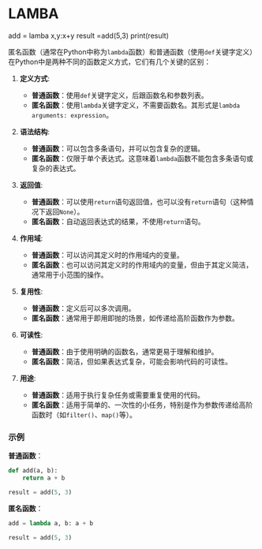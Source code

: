 # LAMBA
add = lamba x,y:x+y
result =add(5,3)
print(result)

匿名函数（通常在Python中称为`lambda`函数）和普通函数（使用`def`关键字定义）在Python中是两种不同的函数定义方式，它们有几个关键的区别：

1. **定义方式**:
   - **普通函数**：使用`def`关键字定义，后跟函数名和参数列表。
   - **匿名函数**：使用`lambda`关键字定义，不需要函数名。其形式是`lambda arguments: expression`。

2. **语法结构**:
   - **普通函数**：可以包含多条语句，并可以包含复杂的逻辑。
   - **匿名函数**：仅限于单个表达式。这意味着`lambda`函数不能包含多条语句或复杂的表达式。

3. **返回值**:
   - **普通函数**：可以使用`return`语句返回值，也可以没有`return`语句（这种情况下返回`None`）。
   - **匿名函数**：自动返回表达式的结果，不使用`return`语句。

4. **作用域**:
   - **普通函数**：可以访问其定义时的作用域内的变量。
   - **匿名函数**：也可以访问其定义时的作用域内的变量，但由于其定义简洁，通常用于小范围的操作。

5. **复用性**:
   - **普通函数**：定义后可以多次调用。
   - **匿名函数**：通常用于即用即抛的场景，如传递给高阶函数作为参数。

6. **可读性**:
   - **普通函数**：由于使用明确的函数名，通常更易于理解和维护。
   - **匿名函数**：简洁，但如果表达式复杂，可能会影响代码的可读性。

7. **用途**:
   - **普通函数**：适用于执行复杂任务或需要重复使用的代码。
   - **匿名函数**：适用于简单的、一次性的小任务，特别是作为参数传递给高阶函数时（如`filter()`、`map()`等）。

### 示例

**普通函数**：

```python
def add(a, b):
    return a + b

result = add(5, 3)
```

**匿名函数**：

```python
add = lambda a, b: a + b

result = add(5, 3)
```

